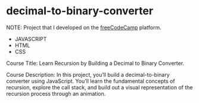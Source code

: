 # decimal-to-binary-converter

NOTE: Project that I developed on the [freeCodeCamp](https://www.freecodecamp.org/demetrius7) platform.

- JAVASCRIPT
- HTML
- CSS

Course Title: Learn Recursion by Building a Decimal to Binary Converter.

Course Description: In this project, you’ll build a decimal-to-binary converter using JavaScript. You’ll learn the fundamental concepts of recursion, explore the call stack, and build out a visual representation of the recursion process through an animation.
